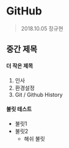 # GitHub

>2018.10.05
>장규현

## 중간 제목

#### 더 작은 제목

1. 인사
1. 환경설정
1. Git / Github History

#### 불릿 테스트

- 불릿1
- 불릿2
  - 해쉬 불릿
